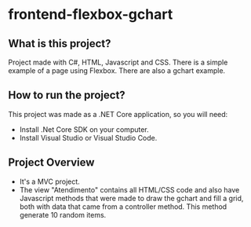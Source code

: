 # frontend-flexbox-gchart

## What is this project?

Project made with C#, HTML, Javascript and CSS. There is a simple example of a page using Flexbox. There are also a gchart example.

## How to run the project?

This project was made as a .NET Core application, so you will need:
- Install .Net Core SDK on your computer.
- Install Visual Studio or Visual Studio Code.

## Project Overview
- It's a MVC project.
- The view "Atendimento" contains all HTML/CSS code and also have Javascript methods that were made to draw the gchart and fill a grid, both with data that came from a controller method. This method generate 10 random items.


